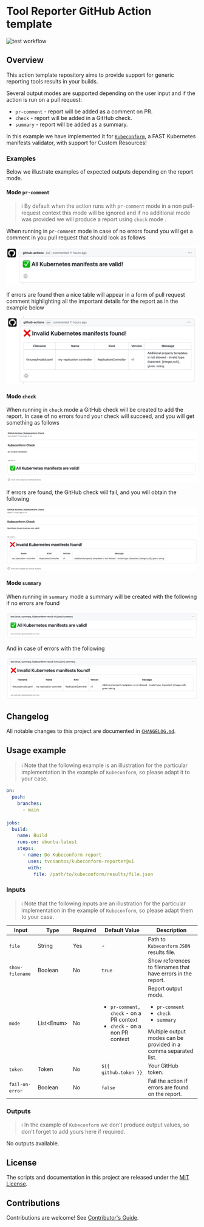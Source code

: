 [kubeconform]: https://github.com/yannh/kubeconform
[test-badge]: https://github.com/tvcsantos/tool-reporter-action-template/actions/workflows/test.yml/badge.svg

# Tool Reporter GitHub Action template

![test workflow][test-badge]

## Overview

This action template repository aims to provide support for generic reporting tools results in your builds.

Several output modes are supported depending on the user input and if the action is run on a pull request:
- `pr-comment` - report will be added as a comment on PR.
- `check` - report will be added in a GitHub check.
- `summary` - report will be added as a summary.

In this example we have implemented it for [`Kubeconform`][kubeconform], a FAST Kubernetes manifests validator, with
support for Custom Resources!

### Examples

Below we illustrate examples of expected outputs depending on the report mode.

#### Mode `pr-comment`

> ℹ️ By default when the action runs with `pr-comment` mode in a non pull-request context this mode will be ignored and
> if no additional mode was provided we will produce a report using `check` mode .

When running in `pr-comment` mode in case of no errors found you will get a comment in you pull request that should look
as follows

![pr-comment-ok](docs/images/pr_comment_ok_example.png)

If errors are found then a nice table will appear in a form of pull request comment highlighting all the important
details for the report as in the example below

![pr-comment-error](docs/images/pr_comment_error_example.png)

#### Mode `check`

When running in `check` mode a GitHub check will be created to add the report. In case of no errors found your check
will succeed, and you will get something as follows

![check-ok](docs/images/check_ok_example.png)

If errors are found, the GitHub check will fail, and you will obtain the following

![check-error](docs/images/check_error_example.png)

#### Mode `summary`

When running in `summary` mode a summary will be created with the following if no errors are found

![summary-ok](docs/images/summary_ok_example.png)

And in case of errors with the following 

![summary-error](docs/images/summary_error_example.png)

## Changelog

All notable changes to this project are documented in [`CHANGELOG.md`](CHANGELOG.md).

## Usage example

> ℹ️ Note that the following example is an illustration for the particular implementation in the example of
> `Kubeconform`, so please adapt it to your case.

```yaml
on:
  push:
    branches:
      - main

jobs:
  build:
    name: Build 
    runs-on: ubuntu-latest
    steps:
      - name: Do Kubeconform report
        uses: tvcsantos/kubeconform-reporter@v1
        with:
          file: /path/to/kubeconform/results/file.json
```

### Inputs

> ℹ️ Note that the following inputs are an illustration for the particular implementation in the example of
> `Kubeconform`, so please adapt them to your case.

| Input           | Type         | Required | Default Value                                                                                 | Description                                                                                                                                          |
|-----------------|--------------|----------|-----------------------------------------------------------------------------------------------|------------------------------------------------------------------------------------------------------------------------------------------------------|
| `file`          | String       | Yes      | -                                                                                             | Path to `Kubeconform` `JSON` results file.                                                                                                           |
| `show-filename` | Boolean      | No       | `true`                                                                                        | Show references to filenames that have errors in the report.                                                                                         |
| `mode`          | List\<Enum\> | No       | <ul><li>`pr-comment, check` - on a PR context</li><li>`check` - on a non PR context</li></ul> | Report output mode. <ul><li>`pr-comment`</li><li>`check`</li><li>`summary`</li></ul>Multiple output modes can be provided in a comma separated list. |
| `token`         | Token        | No       | `${{ github.token }}`                                                                         | Your GitHub token.                                                                                                                                   |
| `fail-on-error` | Boolean      | No       | `false`                                                                                       | Fail the action if errors are found on the report.                                                                                                   |

### Outputs

> ℹ️ In the example of `Kubeconform` we don't produce output values, so don't forget to add yours here if required.

No outputs available.

## License

The scripts and documentation in this project are released under the [MIT License](LICENSE.md).

## Contributions

Contributions are welcome! See [Contributor's Guide](CONTRIBUTING.md).
